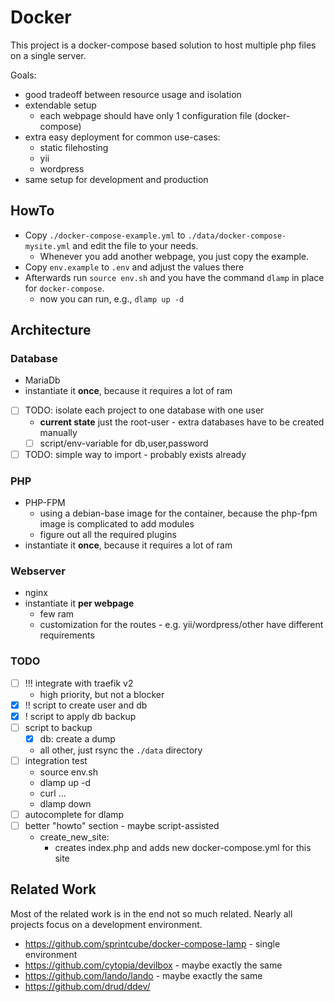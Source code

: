# Docker

This project is a docker-compose based solution to host multiple
php files on a single server.


Goals:
* good tradeoff between resource usage and isolation
* extendable setup
  * each webpage should have only 1 configuration file (docker-compose)
* extra easy deployment for common use-cases:
  * static filehosting
  * yii
  * wordpress
* same setup for development and production

## HowTo

* Copy `./docker-compose-example.yml` to `./data/docker-compose-mysite.yml` and edit the file to your needs.
  * Whenever you add another webpage, you just copy the example.
* Copy `env.example` to `.env` and adjust the values there
* Afterwards run `source env.sh` and you have the command `dlamp` in place for `docker-compose`.
  * now you can run, e.g., `dlamp up -d`


## Architecture

### Database

* MariaDb
* instantiate it **once**, because it requires a lot of ram
* [ ] TODO: isolate each project to one database with one user
  * **current state** just the root-user - extra databases have to be created manually
  * [ ] script/env-variable for db,user,password
* [ ] TODO: simple way to import - probably exists already

### PHP

* PHP-FPM
  * using a debian-base image for the container, because the php-fpm image is complicated to add modules
  * figure out all the required plugins
* instantiate it **once**, because it requires a lot of ram

### Webserver

* nginx
* instantiate it **per webpage**
  * few ram
  * customization for the routes - e.g. yii/wordpress/other have different requirements

### TODO

* [ ] !!! integrate with traefik v2
  * high priority, but not a blocker
* [x] !! script to create user and db
* [x] ! script to apply db backup
* [ ] script to backup
  * [x] db: create a dump
  * all other, just rsync the `./data` directory
* [ ] integration test
  * source env.sh
  * dlamp up -d
  * curl ...
  * dlamp down
* [ ] autocomplete for dlamp
* [ ] better "howto" section - maybe script-assisted
    - create_new_site:
      - creates index.php and adds new docker-compose.yml for this site

## Related Work

Most of the related work is in the end not so much related. Nearly all projects focus on a development environment.

- https://github.com/sprintcube/docker-compose-lamp - single environment
- https://github.com/cytopia/devilbox - maybe exactly the same
- https://github.com/lando/lando - maybe exactly the same
- https://github.com/drud/ddev/
